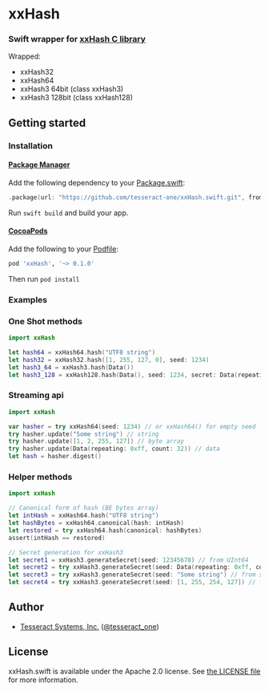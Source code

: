 # xxHash
### Swift wrapper for [xxHash C library](https://github.com/Cyan4973/xxHash)

Wrapped:
* xxHash32
* xxHash64
* xxHash3 64bit (class xxHash3)
* xxHash3 128bit (class xxHash128)

## Getting started

### Installation

#### [Package Manager](https://swift.org/package-manager/)

Add the following dependency to your [Package.swift](https://github.com/apple/swift-package-manager/blob/master/Documentation/Usage.md#define-dependencies):

```swift
.package(url: "https://github.com/tesseract-one/xxHash.swift.git", from: "0.1.0")
```

Run `swift build` and build your app.

#### [CocoaPods](http://cocoapods.org/)

Add the following to your [Podfile](http://guides.cocoapods.org/using/the-podfile.html):

```rb
pod 'xxHash', '~> 0.1.0'
```

Then run `pod install`

### Examples

### One Shot methods
```swift
import xxHash

let hash64 = xxHash64.hash("UTF8 string")
let hash32 = xxHash32.hash([1, 255, 127, 0], seed: 1234)
let hash3_64 = xxHash3.hash(Data())
let hash3_128 = xxHash128.hash(Data(), seed: 1234, secret: Data(repeating: 0xff, count: 32))
```

### Streaming api
```swift
import xxHash

var hasher = try xxHash64(seed: 1234) // or xxHash64() for empty seed
try hasher.update("Some string") // string
try hasher.update([1, 2, 255, 127]) // byte array
try hasher.update(Data(repeating: 0xff, count: 32)) // data
let hash = hasher.digest()
```

### Helper methods
```swift
import xxHash

// Canonical form of hash (BE bytes array)
let intHash = xxHash64.hash("UTF8 string")
let hashBytes = xxHash64.canonical(hash: intHash)
let restored = try xxHash64.hash(canonical: hashBytes)
assert(intHash == restored)

// Secret generation for xxHash3
let secret1 = xxHash3.generateSecret(seed: 12345678) // from UInt64
let secret2 = try xxHash3.generateSecret(seed: Data(repeating: 0xff, count: 32)) // from seed data
let secret3 = try xxHash3.generateSecret(seed: "Some string") // from seed string
let secret4 = try xxHash3.generateSecret(seed: [1, 255, 254, 127]) // from byte array
```

## Author

 - [Tesseract Systems, Inc.](mailto:info@tesseract.one)
   ([@tesseract_one](https://twitter.com/tesseract_one))

## License

xxHash.swift is available under the Apache 2.0 license. See [the LICENSE file](./LICENSE) for more information.
